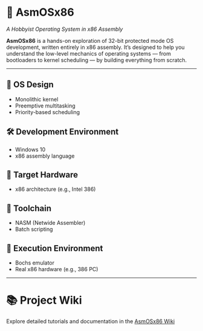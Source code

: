 # 🧠 AsmOSx86  
*A Hobbyist Operating System in x86 Assembly*

**AsmOSx86** is a hands-on exploration of 32-bit protected mode OS development, written entirely in x86 assembly. It’s designed to help you understand the low-level mechanics of operating systems — from bootloaders to kernel scheduling — by building everything from scratch.

---

## 🧱 OS Design
- Monolithic kernel
- Preemptive multitasking
- Priority-based scheduling

## 🛠️ Development Environment
- Windows 10
- x86 assembly language

## 🧮 Target Hardware
- x86 architecture (e.g., Intel 386)

## 🔧 Toolchain
- NASM (Netwide Assembler)
- Batch scripting

## 🚀 Execution Environment
- Bochs emulator  
- Real x86 hardware (e.g., 386 PC)

---

# 📚 Project Wiki  
Explore detailed tutorials and documentation in the [AsmOSx86 Wiki](https://github.com/Khorlane/AsmOSx86/wiki)
